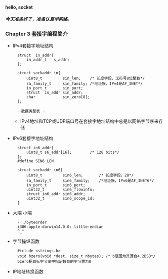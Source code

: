 #### hello, socket
##### 今天准备好了，准备认真学网络。

### Chapter 3 套接字编程简介

- IPv4套接字地址结构

		struct	in_addr{
			in_addr_t	s_addr;
		};
		
		struct sockaddr_in{
			uint8_t			sin_len;	/* 长度字段，无符号8位整数*/
			sa_family_t		sin_family;	/*地址族，IPv4是AF_INET*/
			in_port_t		sin_port;
			struct	in_addr	sin_addr;
			char			sin_zero[8];
		};
		
		－数据类型表 －
		
	- IPv4地址和TCP或UDP端口号在套接字地址结构中总是以网络字节序来存储
- IPv6套接字地址结构

		struct in6_addr{
			uint8_t	s6_addr[16];		/* 128 bits*/
		};
		#define	SIN6_LEN
		
		struct sockaddr_in6{
			uint8_t			sin6_len;		/* 长度字段，28*/
			sa_family_t		sin6_family;	/*地址族，IPv6是AF_INET6*/
			in_port_t		sin6_port;
			uint32_t		sin6_flowinfo;
			struct in6_addr	sin6_addr;
			uint32_t		sin6_scope_id;
		}
		
- 大端 小端

		› ./byteorder
		i386-apple-darwin14.0.0: little-endian
		^_^
		
- 字节操纵函数

		#iclude <strings.h>
		void bzero(void *dest, size_t nbytes); /* b是因为其源自4.2BSD*/
		bzero把目标字节串中指定数目的字节置为0
- IP地址转换函数